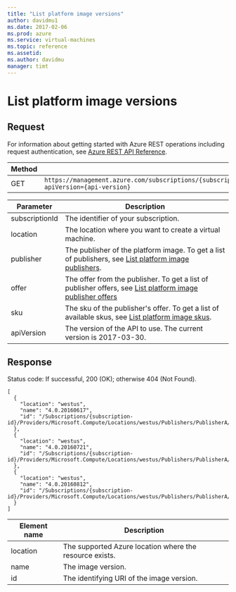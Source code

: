 ```yaml
---
title: "List platform image versions"
author: davidmu1
ms.date: 2017-02-06
ms.prod: azure
ms.service: virtual-machines
ms.topic: reference
ms.assetid:
ms.author: davidmu
manager: timt
---
```


# List platform image versions    
    
## Request    

For information about getting started with Azure REST operations including request authentication, see [Azure REST API Reference](../../../index.md).
   
| Method | Request URI |    
|--------|-------------|    
| GET | `https://management.azure.com/subscriptions/{subscriptionId}/providers/Microsoft.Compute/locations/{location}/publishers/{publisher}/artifacttypes/vmimage/offers/{offer}/skus/{sku}/versions?apiVersion={api-version}` |

| Parameter | Description |
| --------- | ----------- |
| subscriptionId | The identifier of your subscription. |
| location | The location where you want to create a virtual machine. |
| publisher | The publisher of the platform image. To get a list of publishers, see [List platform image publishers](platformimages-list-publishers.md). |
| offer | The offer from the publisher. To get a list of publisher offers, see [List platform image publisher offers](platformimages-list-publisher-offers.md) |
| sku | The sku of the publisher's offer. To get a list of available skus, see [List platform image skus](platformimages-list-publisher-offer-skus.md).
| apiVersion | The version of the API to use. The current version is 2017-03-30. |
    
## Response    

Status code: If successful, 200 (OK); otherwise 404 (Not Found).    
    
```    
[
  {
    "location": "westus",
    "name": "4.0.20160617",
    "id": "/Subscriptions/{subscription-id}/Providers/Microsoft.Compute/Locations/westus/Publishers/PublisherA/ArtifactTypes/VMImage/Offers/OfferA/Skus/SkuA/Versions/4.0.20160617"
  },
  {
    "location": "westus",
    "name": "4.0.20160721",
    "id": "/Subscriptions/{subscription-id}/Providers/Microsoft.Compute/Locations/westus/Publishers/PublisherA/ArtifactTypes/VMImage/Offers/OfferA/Skus/SkuA/Versions/4.0.20160721"
  },
  {
    "location": "westus",
    "name": "4.0.20160812",
    "id": "/Subscriptions/{subscription-id}/Providers/Microsoft.Compute/Locations/westus/Publishers/PublisherA/ArtifactTypes/VMImage/Offers/OfferA/Skus/SkuA/Versions/4.0.20160812"
  }
]
```    
    
| Element name | Description |    
|--------------|-------------|  
| location | The supported Azure location where the resource exists. |   
| name | The image version. |    
| id | The identifying URI of the image version. |    